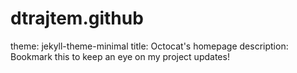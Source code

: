 # dtrajtem.github

theme: jekyll-theme-minimal
title: Octocat's homepage
description: Bookmark this to keep an eye on my project updates!
